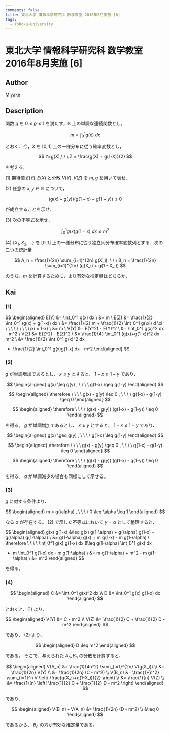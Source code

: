 ```yaml
---
comments: false
title: 東北大学 情報科学研究科 数学教室 2016年8月実施 [6]
tags:
  - Tohoku-University
---
```

# 東北大学 情報科学研究科 数学教室 2016年8月実施 \[6\]

## **Author**
Miyake

## **Description**
関数 $g$ を $0 \le g \le 1$ を満たす，$\mathbb{R}$ 上の単調な連続関数とし，

$$
m = \int_0^1 g(x)\ dx
$$

とおく．今，$X$ を $[0, 1]$ 上の一様分布に従う確率変数とし，

$$
Y=g(X),\ \ \ Z = \frac{g(X) + g(1-X)}{2}
$$

を考える．

(1) 期待値 $E(Y),E(X)$ と分散 $V(Y),V(Z)$ を $m, g$ を用いて表せ．

(2) 任意の $x, y \in \mathbb{R}$ について，

$$
(g(x) - g(y))(g(1-x) - g(1-y)) \le 0
$$

が成立することを示せ．

(3) 次の不等式を示せ．

$$
\int_0^1 g(x)g(1-x)\ dx \le m^2
$$

(4) $\{X_1, X_2, \ldots \}$ を $[0, 1]$ 上の一様分布に従う独立同分布確率変数列とする．次の二つの統計量

$$
A_n = \frac{1}{2n} \sum_{i=1}^{2n} g(X_i), \ \ \ B_n = \frac{1}{2n} \sum_{i=1}^{2n} (g(X_i) + g(1 - X_i))
$$

のうち，$m$ を計算するために，より有効な推定量はどちらか．

## **Kai**
### (1)

$$
\begin{aligned}
E(Y)
&=
\int_0^1 g(x) dx
\\
&=
m
\\
E(Z)
&=
\frac{1}{2} \int_0^1 (g(x) + g(1-x)) dx
\\
&=
\frac{1}{2} m + \frac{1}{2} \int_0^1 g(\xi) d \xi
\ \ \ \ \ \ \ \ 
(\xi = 1-x)
\\
&=
m
\\
V(Y)
&=
E(Y^2) - E(Y)^2
\\
&=
\int_0^1 g(x)^2 dx - m^2
\\
V(Z)
&=
E(Z^2) - E(Z)^2
\\
&=
\frac{1}{4} \int_0^1 (g(x)+g(1-x))^2 dx - m^2
\\
&=
\frac{1}{2} \int_0^1 g(x)^2 dx
+ \frac{1}{2} \int_0^1 g(x)g(1-x) dx - m^2
\end{aligned}
$$

### (2)
$g$ が単調増加であるとし、 $x \leq y$ とすると、
$1-x \geq 1-y$ であり、

$$
\begin{aligned}
g(x) \leq g(y)
, \ \ \ \ 
g(1-x) \geq g(1-y)
\end{aligned}
$$

$$
\begin{aligned}
\therefore \ \ \ \ 
g(x) - g(y) \leq 0
, \ \ \ \ 
g(1-x) - g(1-y) \geq 0
\end{aligned}
$$

$$
\begin{aligned}
\therefore \ \ \ \ 
(g(x) - g(y))
(g(1-x) - g(1-y)) \leq 0
\end{aligned}
$$

を得る。
$g$ が単調増加であるとし、 $x \geq y$ とすると、
$1-x \leq 1-y$ であり、

$$
\begin{aligned}
g(x) \geq g(y)
, \ \ \ \ 
g(1-x) \leq g(1-y)
\end{aligned}
$$

$$
\begin{aligned}
\therefore \ \ \ \ 
g(x) - g(y) \geq 0
, \ \ \ \ 
g(1-x) - g(1-y) \leq 0
\end{aligned}
$$

$$
\begin{aligned}
\therefore \ \ \ \ 
(g(x) - g(y))
(g(1-x) - g(1-y)) \leq 0
\end{aligned}
$$

を得る。
$g$ が単調減少の場合も同様にして示せる。

### (3)
$g$ に対する条件より、

$$
\begin{aligned}
m = g(\alpha)
, \ \ \ \ 
0 \leq \alpha \leq 1
\end{aligned}
$$

なる $\alpha$ が存在する。
(2) で示した不等式において $y = \alpha$ として整理すると、

$$
\begin{aligned}
g(x) g(1-x)
&\leq
g(x) g(1-\alpha) + g(\alpha) g(1-x) - g(\alpha) g(1-\alpha)
\\
&=
g(1-\alpha) g(x) + m g(1-x) - m g(1-\alpha)
\\
\therefore \ \ \ \ 
\int_0^1 g(x) g(1-x) dx
&\leq
g(1-\alpha) \int_0^1 g(x) dx
+ m \int_0^1 g(1-x) dx - m g(1-\alpha)
\\
&=
m g(1-\alpha) + m^2 - m g(1-\alpha)
\\
&=
m^2
\end{aligned}
$$

を得る。

### (4)

$$
\begin{aligned}
C &= \int_0^1 g(x)^2 dx
\\
D &= \int_0^1 g(x) g(1-x) dx
\end{aligned}
$$

とおくと、(1) より、

$$
\begin{aligned}
V(Y) &= C - m^2
\\
V(Z) &= \frac{1}{2} C + \frac{1}{2} D - m^2
\end{aligned}
$$

であり、 (2) より、

$$
\begin{aligned}
D \leq m^2
\end{aligned}
$$

である。
そこで、与えられた $A_n, B_n$ の分散を計算すると、

$$
\begin{aligned}
V(A_n)
&=
\frac{1}{4n^2} \sum_{i=1}^{2n} V(g(X_i))
\\
&=
\frac{1}{2n} V(Y)
\\
&=
\frac{1}{2n} (C - m^2)
\\
V(B_n)
&=
\frac{1}{n^2} \sum_{i=1}^n
V \left( \frac{g(X_i)+g(1-X_i)}{2} \right)
\\
&=
\frac{1}{n} V(Z)
\\
&=
\frac{1}{n} \left( \frac{1}{2} C + \frac{1}{2} D - m^2 \right)
\end{aligned}
$$

であり、

$$
\begin{aligned}
V(B_n) - V(A_n)
&=
\frac{1}{2n} (D - m^2)
\\
&\leq
0
\end{aligned}
$$

であるから、 $B_n$ の方が有効な推定量である。